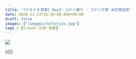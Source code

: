 ```yaml
---
title: '[ドキドキ鳥取] Day3：コナン通り - コナンの家 米花商店街'
date: 2020-12-23T16:30:00.000+08:00
draft: false
images: ["/images/tottori3s.jpg"]
tags : [travel-日本-鳥取]
---
```




![](/images/tottori3s.jpg)

  
  
{{<tottori>}}  
